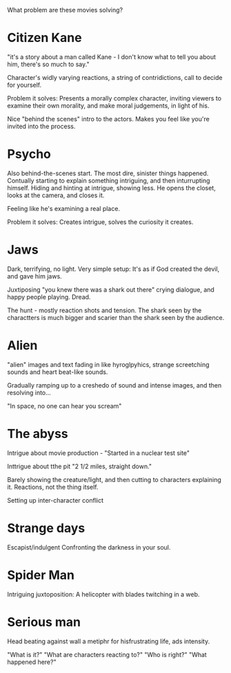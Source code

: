 What problem are these movies solving?



# Citizen Kane

"it's a story about a man called Kane - I don't know what to tell you about him, there's so much to say."

Character's widly varying reactions, a string of contridictions, call to decide for yourself.

Problem it solves: Presents a morally complex character, inviting viewers to examine their own morality, and make moral judgements, in light of his. 

Nice "behind the scenes" intro to the actors. Makes you feel like you're invited into the process.

# Psycho
Also behind-the-scenes start.
The most dire, sinister things happened. Contually starting to explain something intriguing, and then inturrupting himself.
Hiding and hinting at intrigue, showing less. He opens the closet, looks at the camera, and closes it.

Feeling like he's examining a real place.

Problem it solves: Creates intrigue, solves the curiosity it creates.

# Jaws
Dark, terrifying, no light. Very simple setup: It's as if God created the devil, and gave him jaws.

Juxtiposing "you knew there was a shark out there" crying dialogue, and happy people playing. Dread.

The hunt - mostly reaction shots and tension. The shark seen by the charactters is much bigger and scarier than the shark seen by the audience.

# Alien
"alien" images and text fading in like hyroglpyhics, strange screetching sounds and heart beat-like sounds.

Gradually ramping up to a creshedo of sound and intense images, and then resolving into...

"In space, no one can hear you scream"

# The abyss
Intrigue about movie production - "Started in a nuclear test site"

Inttrigue about tthe pit "2 1/2 miles, straight down."

Barely showing the creature/light, and then cutting to characters explaining it. Reactions, not the thing itself.

Setting up inter-character conflict

# Strange days
Escapist/indulgent
Confronting the darkness in your soul.

# Spider Man
Intriguing juxtoposition: A helicopter with blades twitching in a web.

# Serious man
Head beating against wall a metiphr for hisfrustrating life, ads intensity.



"What is it?"
"What are characters reacting to?"
"Who is right?"
"What happened here?"